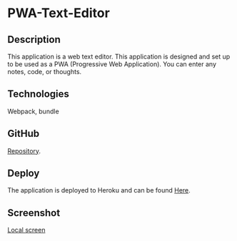 # PWA-Text-Editor

## Description
This application is a web text editor.  This application is designed and set up to be used as a PWA (Progressive Web Application).  You can enter any notes, code, or thoughts.  
## Technologies
Webpack, bundle
## GitHub
 [Repository](https://github.com/Preranashukla/PWA-Text-Editor.git).

## Deploy
The application is deployed to Heroku and can be found [Here](https://mypwa-app.herokuapp.com/).

## Screenshot
[Local screen](./screenshot.png)

